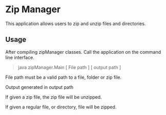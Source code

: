# Zip Manager

This application allows users to zip and unzip files and directories. 

## Usage

After compiling zipManager classes. Call the application on the command line interface.

> java zipManager.Main [ File path ] [ output path ]

File path must be a valid path to a file, folder or zip file.

Output generated in output path

If given a zip file, the zip file will be unzipped.

If given a regular file, or directory, file will be zipped.
